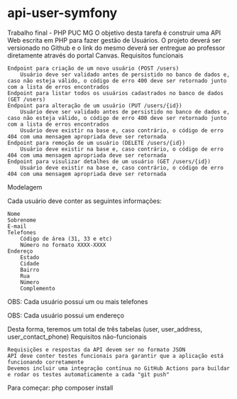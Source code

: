 # api-user-symfony
Trabalho final - PHP PUC MG
O objetivo desta tarefa é construir uma API Web escrita em PHP para fazer gestão de Usuários. O projeto deverá ser versionado no Github e o link do mesmo deverá ser entregue ao professor diretamente através do portal Canvas.
Requisitos funcionais

    Endpoint para criação de um novo usuário (POST /users)
        Usuário deve ser validado antes de persistido no banco de dados e, caso não esteja válido, o código de erro 400 deve ser retornado junto com a lista de erros encontrados
    Endpoint para listar todos os usuários cadastrados no banco de dados (GET /users)
    Endpoint para alteração de um usuário (PUT /users/{id})
        Usuário deve ser validado antes de persistido no banco de dados e, caso não esteja válido, o código de erro 400 deve ser retornado junto com a lista de erros encontrados
        Usuário deve existir na base e, caso contrário, o código de erro 404 com uma mensagem apropriada deve ser retornada
    Endpoint para remoção de um usuário (DELETE /users/{id})
        Usuário deve existir na base e, caso contrário, o código de erro 404 com uma mensagem apropriada deve ser retornada
    Endpoint para visulizar detalhes de um usuário (GET /users/{id})
        Usuário deve existir na base e, caso contrário, o código de erro 404 com uma mensagem apropriada deve ser retornada

Modelagem

Cada usuário deve conter as seguintes informações:

    Nome
    Sobrenome
    E-mail
    Telefones
        Código de área (31, 33 e etc)
        Número no formato XXXX-XXXX
    Endereço
        Estado
        Cidade
        Bairro
        Rua
        Número
        Complemento

OBS: Cada usuário possui um ou mais telefones

OBS: Cada usuário possui um endereço

Desta forma, teremos um total de três tabelas (user, user_address, user_contact_phone)
Requisitos não-funcionais

    Requisições e respostas da API devem ser no formato JSON
    API deve conter testes funcionais para garantir que a aplicação está funcionando corretamente
    Devemos incluir uma integração contínua no GitHub Actions para buildar e rodar os testes automaticamente a cada "git push"


Para começar: php composer install
